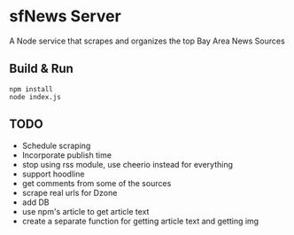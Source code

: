 # sfNews Server
A Node service that scrapes and organizes the top Bay Area News Sources

## Build & Run
```
npm install
node index.js
```

## TODO
* Schedule scraping
* Incorporate publish time
* stop using rss module, use cheerio instead for everything
* support hoodline
* get comments from some of the sources
* scrape real urls for Dzone 
* add DB
* use npm's article to get article text
* create a separate function for getting article text and getting img
